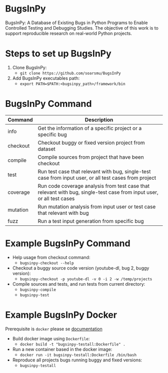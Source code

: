 # BugsInPy

BugsInPy: A Database of Existing Bugs in Python Programs to Enable Controlled Testing and Debugging Studies.
The objective of this work is to support reproducible research on real-world Python projects.

# Steps to set up BugsInPy

1. Clone BugsInPy:
   - `git clone https://github.com/soarsmu/BugsInPy`
2. Add BugsInPy executables path:
   - `export PATH=$PATH:<bugsinpy_path>/framework/bin`

# BugsInPy Command

| Command  | Description                                                                                                           |
| -------- | --------------------------------------------------------------------------------------------------------------------- |
| info     | Get the information of a specific project or a specific bug                                                           |
| checkout | Checkout buggy or fixed version project from dataset                                                                  |
| compile  | Compile sources from project that have been checkout                                                                  |
| test     | Run test case that relevant with bug, single-test case from input user, or all test cases from project                |
| coverage | Run code coverage analysis from test case that relevant with bug, single-test case from input user, or all test cases |
| mutation | Run mutation analysis from input user or test case that relevant with bug                                             |
| fuzz     | Run a test input generation from specific bug                                                                         |

# Example BugsInPy Command

- Help usage from checkout command:
  - `bugsinpy-checkout --help`
- Checkout a buggy source code version (youtube-dl, bug 2, buggy version):
  - `bugsinpy-checkout -p youtube-dl -v 0 -i 2 -w /temp/projects`
- Compile sources and tests, and run tests from current directory:
  - `bugsinpy-compile`
  - `bugsinpy-test`

# Example BugsInPy Docker

Prerequisite is `docker` please se [documentation](https://docs.docker.com/engine/install/)

- Build docker image using `Dockerfile`:
  - `docker build -t "bugsinpy-testall:Dockerfile" .`
- Run a new container based in the docker image:
  - `docker run -it bugsinpy-testall:Dockerfile /bin/bash`
- Reproduce all projects bugs running buggy and fixed versions:
  - `bugsinpy-testall`
